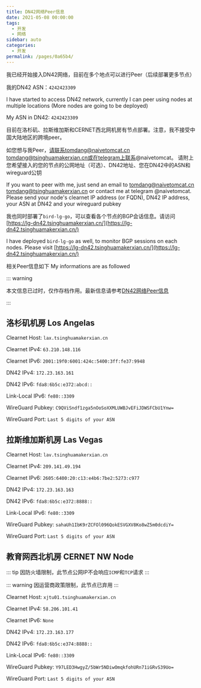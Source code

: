 ```yaml
---
title: DN42网络Peer信息
date: 2021-05-08 00:00:00
tags: 
  - 开发
  - 网络
sidebar: auto
categories: 
  - 开发
permalink: /pages/0a65b4/
---
```


我已经开始接入DN42网络，目前在多个地点可以进行Peer（后续部署更多节点）

我的DN42 ASN：`4242423309`

I have started to access DN42 network, currently I can peer using nodes at multiple locations
(More nodes are going to be deployed)

My ASN in DN42: `4242423309`

目前在洛杉矶、拉斯维加斯和CERNET西北网机房有节点部署。注意，我不接受中国大陆地区的跨境peer。

如您想与我Peer，请联系tomdang@naivetomcat.cn tomdang@tsinghuamakerxian.cn或在telegram上联系@naivetomcat。
请附上您希望接入的您的节点的公网地址（可选）、DN42地址、您在DN42中的ASN和wireguard公钥

If you want to peer with me, just send an email to tomdang@naivetomcat.cn tomdang@tsinghuamakerxian.cn
or contact me at telegram @naivetomcat. Please send your node's clearnet IP address (or FQDN), DN42 IP
address, your ASN at DN42 and your wireguard pubkey

我也同时部署了`bird-lg-go`，可以查看各个节点的BGP会话信息。请访问[https://lg-dn42.tsinghuamakerxian.cn/](https://lg-dn42.tsinghuamakerxian.cn/)

I have deployed `bird-lg-go` as well, to monitor BGP sessions on each nodes. Please visit [https://lg-dn42.tsinghuamakerxian.cn/](https://lg-dn42.tsinghuamakerxian.cn/)

相关Peer信息如下
My informations are as followed

::: warning

本文信息已过时，仅作存档作用。最新信息请参考[DN42网络Peer信息](/dn42/)

:::


## 洛杉矶机房 Los Angelas

Clearnet Host: `lax.tsinghuamakerxian.cn`

Clearnet IPv4: `63.210.148.116`

Clearnet IPv6: `2001:19f0:6001:424c:5400:3ff:fe37:9948`

DN42 IPv4: `172.23.163.161`

DN42 IPv6: `fda8:6b5c:e372:abcd::`

Link-Local IPv6: `fe80::3309`

WireGuard Pubkey: `C9QViSndf1zga5nOoSoXXMLUWBJvEFiJDWSFCbU1Ynw=`

WireGuard Port: `Last 5 digits of your ASN`

## 拉斯维加斯机房 Las Vegas 
<!--<Badge text="Recommended 推荐"> -->

Clearnet Host: `lav.tsinghuamakerxian.cn`

Clearnet IPv4: `209.141.49.194`

Clearnet IPv6: `2605:6400:20:c13:e4b6:7be2:5273:c977`

DN42 IPv4: `172.23.163.163`

DN42 IPv6: `fda8:6b5c:e372:8888::`

Link-Local IPv6: `fe80::3309`

WireGuard Pubkey: `sahaUh1IbK9rZCFOl096QokESVGXV8Ko8wZ5m0dcdiY=`

WireGuard Port: `Last 5 digits of your ASN`

## 教育网西北机房 CERNET NW Node

::: tip
因防火墙限制，此节点公网IP不会响应`ICMP`和`TCP`请求
:::

::: warning
因运营商政策限制，此节点已弃用
:::

Clearnet Host: `xjtu01.tsinghuamakerxian.cn`

Clearnet IPv4: `58.206.101.41`

Clearnet IPv6: `None`

DN42 IPv4: `172.23.163.177`

DN42 IPv6: `fda8:6b5c:e374:8888::`

Link-Local IPv6: `fe80::3309`

WireGuard Pubkey: `Y97LED3HwgyZ/5bWr5NDiwOmqkfohURn71iGRvS39Uo=`

WireGuard Port: `Last 5 digits of your ASN`

